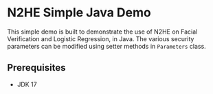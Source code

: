 # N2HE Simple Java Demo 

This simple demo is built to demonstrate the use of N2HE on Facial Verification and Logistic Regression, in Java. 
The various security parameters can be modified using setter methods in `Parameters` class. 

## Prerequisites
- JDK 17 
